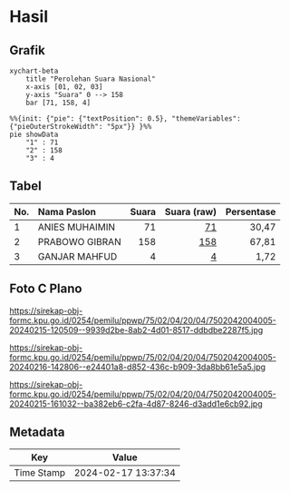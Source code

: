 # Hasil

## Grafik

```mermaid
xychart-beta
    title "Perolehan Suara Nasional"
    x-axis [01, 02, 03]
    y-axis "Suara" 0 --> 158
    bar [71, 158, 4]
```

```mermaid
%%{init: {"pie": {"textPosition": 0.5}, "themeVariables": {"pieOuterStrokeWidth": "5px"}} }%%
pie showData
    "1" : 71
    "2" : 158
    "3" : 4
```

## Tabel

| No. | Nama Paslon    | Suara | Suara (raw) | Persentase |
|:--- |:-------------- | -----:| -----------:| ----------:|
| 1   | ANIES MUHAIMIN | 71    | [71][p-1]   | 30,47      |
| 2   | PRABOWO GIBRAN | 158   | [158][p-2]  | 67,81      |
| 3   | GANJAR MAHFUD  | 4     | [4][p-3]    | 1,72       |


[p-1]: https://github.com/gigit-pemilu/pemilu-2024/blob/main/pilpres/hitung-suara/sub/75-gorontalo/sub/02-boalemo/sub/04-tilamuta/sub/2004-hungayonaa/sub/005-tps/sub/paslon-1.txt
[p-2]: https://github.com/gigit-pemilu/pemilu-2024/blob/main/pilpres/hitung-suara/sub/75-gorontalo/sub/02-boalemo/sub/04-tilamuta/sub/2004-hungayonaa/sub/005-tps/sub/paslon-2.txt
[p-3]: https://github.com/gigit-pemilu/pemilu-2024/blob/main/pilpres/hitung-suara/sub/75-gorontalo/sub/02-boalemo/sub/04-tilamuta/sub/2004-hungayonaa/sub/005-tps/sub/paslon-3.txt

## Foto C Plano

https://sirekap-obj-formc.kpu.go.id/0254/pemilu/ppwp/75/02/04/20/04/7502042004005-20240215-120509--9939d2be-8ab2-4d01-8517-ddbdbe2287f5.jpg

https://sirekap-obj-formc.kpu.go.id/0254/pemilu/ppwp/75/02/04/20/04/7502042004005-20240216-142806--e24401a8-d852-436c-b909-3da8bb61e5a5.jpg

https://sirekap-obj-formc.kpu.go.id/0254/pemilu/ppwp/75/02/04/20/04/7502042004005-20240215-161032--ba382eb6-c2fa-4d87-8246-d3add1e6cb92.jpg


## Metadata

| Key        | Value               |
| ---------- | ------------------- |
| Time Stamp | 2024-02-17 13:37:34 |



